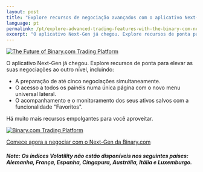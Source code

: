 ```yaml
---
layout: post
title: "Explore recursos de negociação avançados com o aplicativo Next-Gen da Binary.com"
language: pt
permalink: /pt/explore-advanced-trading-features-with-the-binary-com-next-gen-app/
excerpt: "O aplicativo Next-Gen já chegou. Explore recursos de ponta para elevar as suas negociações ao outro nível, incluindo..."
---
```


<p class="p--action"><a href="http://info.binary.com/2ebiT0R"><img src="{{site.baseurl }}/images/image1.jpg" alt="The Future of Binary.com Trading Platform"></a></p>

O aplicativo Next-Gen já chegou. Explore recursos de ponta para elevar as suas negociações ao outro nível, incluindo:

*  A preparação de até cinco negociações simultaneamente.
*  O acesso a todos os painéis numa única página com o novo menu universal lateral.
*  O acompanhamento e o monitoramento dos seus ativos salvos com a funcionalidade "Favoritos".

Há muito mais recursos empolgantes para você aproveitar.


<p class="p--action"><a href="http://info.binary.com/2ebiT0R"><img src="{{site.baseurl }}/images/image3.png" alt="Binary.com Trading Platform"></a></p>
 
<p class="p--action"><a class="button" href="http://info.binary.com/2ebiT0R"><span>Comece agora a negociar com o Next-Gen da Binary.com</span></a></p>

##### Note: Os índices Volatility não estão disponíveis nos seguintes países: Alemanha, França, Espanha, Cingapura, Austrália, Itália e Luxemburgo.